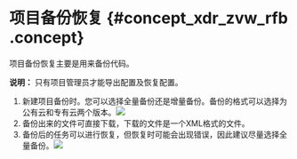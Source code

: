 # 项目备份恢复 {#concept_xdr_zvw_rfb .concept}

项目备份恢复主要是用来备份代码。

**说明：** 只有项目管理员才能导出配置及恢复配置。

1.  新建项目备份时。您可以选择全量备份还是增量备份。备份的格式可以选择为公有云和专有云两个版本。![](http://static-aliyun-doc.oss-cn-hangzhou.aliyuncs.com/assets/img/41727/154295452521688_zh-CN.png)
2.  备份出来的文件可直接下载，下载的文件是一个XML格式的文件。
3.  备份后的任务可以进行恢复，但恢复时可能会出现错误，因此建议尽量选择全量备份。![](http://static-aliyun-doc.oss-cn-hangzhou.aliyuncs.com/assets/img/41727/154295452521689_zh-CN.png)

